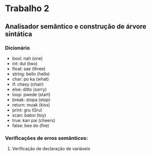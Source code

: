 <h1>Trabalho 2</h1>
<h2>Analisador semântico e construção de árvore sintática</h2>

<h3>Dicionário</h3>

<ul>
<li>bool: nah (one)</li>
<li>int: dul (two)</li>
<li>float: sae (three)</li>
<li>string: bello (hello)</li>
<li>char: po ka (what)</li>
<li>if: chasy (chair)</li>
<li>else: ditto (sorry)</li>
<li>loop: pwede (start)</li>
<li>break: stopa (stop)</li>
<li>return: muak (kiss)</li>
<li>print: gru (Gru)</li>
<li>scan: baboi (toy)</li>
<li>true: kan pai (cheers)</li>
<li>false: bee do (fire)</li>
</ul>

<h3>Verificações de erros semânticos:</h3>

<ol>
<li>Verificação de declaração de variáveis</li>
</ol>
